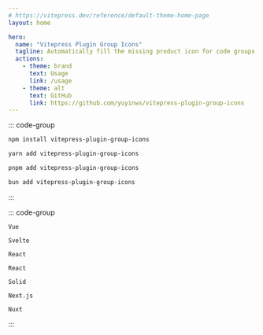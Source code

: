 ```yaml
---
# https://vitepress.dev/reference/default-theme-home-page
layout: home

hero:
  name: "Vitepress Plugin Group Icons"
  tagline: Automatically fill the missing product icon for code groups.
  actions:
    - theme: brand
      text: Usage
      link: /usage
    - theme: alt
      text: GitHub
      link: https://github.com/yuyinws/vitepress-plugin-group-icons
---
```


::: code-group

```sh [npm]
npm install vitepress-plugin-group-icons
```

```sh [yarn]
yarn add vitepress-plugin-group-icons
```

```sh [pnpm]
pnpm add vitepress-plugin-group-icons
```

```sh [bun]
bun add vitepress-plugin-group-icons
```

:::

::: code-group

``` [Vue]
Vue
```

``` [Svelte]
Svelte
```

``` [React]
React
```

``` [Angular]
React
```

``` [Solid]
Solid
```

``` [Next.js]
Next.js
```

``` [Nuxt]
Nuxt
```

:::
